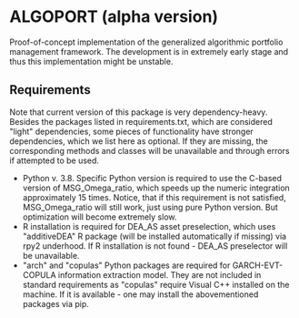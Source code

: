 # ALGOPORT (alpha version)
Proof-of-concept implementation of the generalized algorithmic portfolio management framework. The development is in extremely early stage and thus this implementation might be unstable. 


## Requirements 
Note that current version of this package is very dependency-heavy. 
Besides the packages listed in requirements.txt, which are considered "light" dependencies, 
some pieces of functionality have stronger dependencies, which we list here as optional. If they are missing, the corresponding methods and classes will be unavailable and through errors if attempted to be used.
- Python v. 3.8. Specific Python version is required to use the C-based version of MSG_Omega_ratio, which speeds up the numeric integration approximately 15 times. Notice, that if this requirement is not satisfied, MSG_Omega_ratio will still work, just using pure Python version. But optimization will become extremely slow. 
- R installation is required for DEA_AS asset preselection, which uses "additiveDEA" R package (will be installed automatically if missing) via rpy2 underhood. If R installation is not found - DEA_AS preselector will be unavailable. 
- "arch" and "copulas" Python packages are required for GARCH-EVT-COPULA information extraction model. They are not included in standard requirements as "copulas" require Visual C++ installed on the machine. If it is available - one may install the abovementioned packages via pip. 
